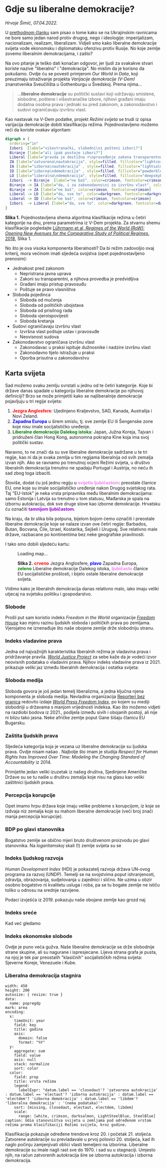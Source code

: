 # Gdje su liberalne demokracije?

*Hrvoje Šimić, 07.04.2022.*

<span class="dropcap">U</span> [prethodnom članku](/a/ukraine-split) sam pisao o tome kako se na Ukrajinskim ravnicama ne bore samo jedan narod protiv drugog, nego i ideologije: imperijalizam, nacionalizam, realizam, liberalizam. Vidjeli smo kako liberalne demokracije svijeta vode ekonomsku i diplomatsku ofenzivu protiv Rusije. No koje zemlje zovemo liberalnim demokracijama, i zašto?

Na ovo pitanje je teško dati konačan odgovor, jer ljudi za svakakve stvari koriste nazive "liberalno" i "demokracija". No mislim da je korisno da pokušamo. Ovdje ću se povesti primjerom _Our World in Data_, koji preuzimaju istraživanje projekta _Varijacije demokracije (V-Dem)_ znanstvenika Sveučilišta u Gothenburgu u Švedskoj. Prema njima...

> ...**liberalne demokracije** su politički sustavi koji održavaju smislene, slobodne, poštene i višestranačke izbore, njihovi građani imaju dodatna osobna prava i jednaki su pred zakonom, a zakonodavstvo i sudovi ograničavaju izvršnu vlast.

Kao nastavak na V-Dem podatke, projekt *Režimi svijeta* se trudi iz opisa varijacija demokracije dobiti klasifikaciju režima. Pojednostavljeno možemo reći da koriste ovakav algoritam:

```dot
digraph x {
  ordering="in"
  Izbori  [label="višestranački, slobodni\ni pošteni izbori?"]
  Biranje [label="ali ipak postoje izbori?"]
  Liberal [label="pravda je dostižna +\nprovođenje zakona transparentno +\nvisoka komponenta liberalnosti?"]
  ZA [label="zatvorena\nautokracija", style=filled, fillcolor="lightcoral"]
  IA [label="izborna\nautokracija" , style=filled, fillcolor="lightsalmon"]
  ID [label="izborna\ndemokracija" , style=filled, fillcolor="powderblue"]
  LD [label="liberalna\ndemokracija", style=filled, fillcolor="deepskyblue"]
  Izbori  -> Biranje  [label="ne baš", color=crimson, fontcolor=crimson]
  Biranje -> IA [label="da, i za zakonodavnu\ni za izvršnu vlast", color=darkgreen, fontcolor=darkgreen]
  Biranje -> ZA [label="ne baš", color=crimson, fontcolor=crimson]
  Liberal -> LD [label="da, sve to", color=darkgreen, fontcolor=darkgreen]
  Liberal -> ID [label="ne baš", color=crimson, fontcolor=crimson]
  Izbori  -> Liberal [label="da, sve to", color=darkgreen, fontcolor=darkgreen]
}
```  
<figcaption>
  <strong>Slika 1.</strong> Pojednostavljena shema algoritma klasifikacije režima u četiri kategorije na dnu, prema parametrima iz V-Dem projekta. Za stvarnu shemu klasifikacije pogledajte <a href="https://pdfs.semanticscholar.org/e09f/417c2d78b48fb100bea6dd728d95cb481c01.pdf">Lührmann et al, <i>Regimes of the World (RoW): Opening New Avenues for the Comparative Study of Political Regimes</i>, 2018</a>, Slika 1.
</figcaption>

No što je ova visoka komponenta liberalnosti? Da bi režim zadovoljio ovaj kriterij, mora većinom imati sljedeća svojstva (opet pojednostavljeno prenosim):

  - Jednakost pred zakonom
    - Nepristrana javna uprava
    - Zakoni su transparentni, a njihova provedba je predvidljiva
    - Građani imaju pristup pravosuđu
    - Poštuje se pravo vlasništva
  - Sloboda pojedinca
    - Sloboda od mučenja
    - Sloboda od političkih ubojstava
    - Sloboda od prisilnog rada
    - Sloboda vjeroispovijesti
    - Sloboda kretanja
  - Sudovi ograničavaju izvršnu vlast
    - Izvršna vlast poštuje ustav i pravosuđe
    - Neovisnost sudova
  - Zakonodavstvo ograničava izvršnu vlast
    - Zakonodavac u praksi ispituje dužnosnike i nadzire izvršnu vlast
    - Zakonodavno tijelo istražuje u praksi
    - Oporba prisutna u zakonodavstvu

## Karta svijeta

Sad možemo svaku zemlju svrstati u jednu od te četiri kategorije. Koje bi države danas spadale u kategoriju liberalne demokracije po njihovoj definiciji? Brzo se može primjetiti kako se najliberalnije demokracije pojavljuju u tri regije svijeta:

1. <b style="color:red">Jezgra Anglosfere</b>: Ujedinjeno Kraljevstvo, SAD, Kanada, Australija i Novi Zeland.
1. <b style="color:blue">Zapadna Europa</b> u širem smislu, tj. sve zemlje EU ili Šengenske zone koje nisu imale socijalističko uređenje.
1. <b style="color:green">Liberalne demokracije Dalekog istoka</b>: Japan, Južna Koreja, Tajvan i pridruženi član Hong Kong, autonomna pokrajna Kine koja ima svoj politički sustav.

Naravno, to ne znači da su sve liberalne demokracije sadržane u te tri regije, kao ni da je svaka zemlja u tim regijama liberalnija od svih zemalja izvan njih. Ako se ravnamo po trenutnoj ocjeni Režimi svijeta, u društvo liberalnih demokracija trenutno ne spadaju Portugal i Austrija, no neću ih sad zbog toga izbaciti.

Štoviše, dodat ću još jednu regiju u <b style="color:violet">svijetlo ljubičastom</b>: preostale članice EU, one koje su imale socijalističko uređenje nakon Drugog svjetskog rata. Taj "EU-Istok" je neka vrsta pripravnika među liberalnim demokracijama: samo Estonija i Latvija su trenutno u tom statusu, Mađarska je spala na izbornu autokraciju, dok sve druge slove kao izborne demokracije. Hrvatsku ću označiti <b style="color: #9400D3">tamnijom ljubičastom</b>.

Na kraju, da bi slika bila potpuna, bijelom bojom ćemo označiti i preostale liberalne demokracije koje se nalaze izvan ove četiri regije: Barbados, Butan, Bocvana, Čile, Izrael, Kostarika, Sejšeli i Urugvaj. Sve relativno male države, razbacane po kontinentima bez neke geografske pravilnosti.

I tako smo dobili sljedeću kartu:

<figure>
  <p id="WorldMap">Loading map...</p>
  <figcaption>
    <strong>Slika 2.</strong> <b style="color:red">crveno</b> Jezgra Anglosfere, <b style="color:blue">plavo</b> Zapadna Europa, <b style="color:green">zeleno</b> Liberalne demokracije Dalekog istoka, <b style="color:violet">ljubičasto</b> članice EU socijalističke prošlosti, i bijelo ostale liberalne demokracije svijeta.
  </figcaption>
</figure>

Vidimo kako je liberalnih demokracija danas relativno malo, iako imaju veliki utjecaj na svjetsku politiku i gospodarstvo.

### Slobode

Prošli put sam koristio indeks _Freedom in the World_ organizacije [_Freedom House_](https://freedomhouse.org/) kao mjeru razinu ljudskih sloboda i političkih prava po zemljama. Vjerojatno ne iznenađuje što naše obojene zemlje drže slobodniju stranu.

<div id="popFitw" class="BubbleDensity" data-rmax="70" data-keyX="fitw" data-keyr="population"></div>


### Indeks vladavine prava

Jedna od najvažnijih karakteristika liberalnih režima je vladavina prava i pridržavanje pravila. [_World Justice Project_](https://worldjusticeproject.org/rule-of-law-index/) za sebe kaže da je vodeći izvor neovisnih podataka o vladavini prava. Njihov indeks vladavine prava iz 2021. prikazuje veliki jaz između liberalnih demokracija i ostatka svijeta:

<div id="popHdi" class="BubbleDensity" data-rmax="70" data-keyX="wjp">
</div>

### Sloboda medija

Sloboda govora je još jedan temelj liberalizma, a jedna ključna njena komponenta je sloboda medija. 
Nevladina organizacija [Reporteri bez granica](https://rsf.org/) redovito izdaje [_World Press Freedom Index_](https://rsf.org/en/ranking), po kojem su mediji slobodniji u državama s manjom vrijednosti indeksa. Kao što možemo vidjeti na razdiobi bodova iz 2021., podijela između sivih i obojanih postoji, ali nije ni blizu tako jasna. Neke afričke zemlje poput Gane šišaju članicu EU Bugarsku.


<div class="BubbleDensity" data-rmax="70" data-keyX="press" forcex="1">
</div>

### Zaštita ljudskih prava

Sljedeća kategorija koja je vezana uz liberalne demokracije su ljudska prava. Ovdje nisam našao . Najbolje što imam je studija _Respect for Human Rights has Improved Over Time: Modeling the Changing Standard of Accountability_ iz 2014.

<div id="popGDPpc" class="BubbleDensity" data-rmax="70" data-keyX="hrp"
  data-keyr="population">
</div>

Primijetite jedan veliki izuzetak iz našeg društva, Sjedinjene Američke Države su se tu našle u društvu zemalja koje nisu na glasu kao veliki zaštitnici ljudskih prava.


### Percepcija korupcije


<div id="popGDPpc" class="BubbleDensity" data-rmax="70" data-keyX="corruption"
  data-keyr="population">
</div>

Opet imamo hrpu država koje imaju velike probleme s korupcijom, iz koje se izdvaja niz zemalja koje su mahom liberalne demokracije (veći broj znači manja percepcija korupcije).

### BDP po glavi stanovnika

Bogatstvo zemlje se obično mjeri bruto društvenom proizvodu po glavi stanovnika. Na _logaritamskoj_ skali (!) zemlje svijeta su se 

<div id="popGDPpc" class="BubbleDensity" data-rmax="70" data-keyX="gdppc"
  data-keyr="population" data-scalex="log">
</div>

### Indeks ljudskog razvoja

_Human Development Index_ (HDI) je pokazatelj razvoja država UN-ovog programa za razvoj (UNDP). Temelji se na svojstvima poput ishranjenosti, zdravlja, obrazovanja, sudjelovanja u zajednici i slično. Ne uzima u obzir osobno bogatstvo ni kvalitetu usluga i roba, pa se tu bogate zemlje ne ističu toliko u odnosu na srednje razvijene.

Podaci izvješća iz 2019. pokazuju naše obojane zemlje kao grozd naj

<div id="popHdi" class="BubbleDensity" data-rmax="70" data-keyX="hdi"
  data-keyr="population">
</div>

### Indeks sreće

Kad već gledamo

<div id="happy" class="BubbleDensity" data-rmax="70" data-keyX="happy"
  data-keyr="population">
</div>

### Indeks ekonomske slobode

<div id="popFitw" class="BubbleDensity" data-rmax="70" data-keyX="ioef"
  data-keyr="population">
</div>

Ovdje je puno veća gužva. Naše liberalne demokracije se drže slobodnije strane skupine, ali su nagurane i ispresjecane. Lijeva strana grafa je pusta, na njoj je tek par preostalih "klasičnih" socijalističkih režima svijeta: Sjeverne Koreje, Venezuele i Kube. 

### Liberalna demokracija stagnira

```vly
width: 450
height: 200
autosize: { resize: true }
data:
  name: popregdp
mark: area
encoding:
  x:
    timeUnit: year
    field: key
    title: godina
    axis:
      domain: false
      format: "%Y"
  y:
    aggregate: sum
    field: value
    axis: null
    stack: normalize
    sort: color
  color:
    field: prop
    title: vrsta režima
    legend:
      labelExpr: "datum.label == 'closedaut'? 'zatvorena autokracija' : datum.label == 'electaut'? 'izborna autokracija' : datum.label == 'electdem'? 'izborna demokracija' : datum.label == 'libdem'? 'liberalna demokracija' : '(nema podataka)'"
    sort: [missing, closedaut, electaut, electdem, libdem]
    scale:
      range: [white, crimson, darksalmon, LightSteelBlue, SteelBlue]
caption: Udio stanovništva svijeta u zemljama pod određenom vrstom režima prema klasifikaciji Režimi svijeta, kroz godine. 
```

Klasifikacija pokazuje određene trendove kroz 20. i početak 21. stoljeća. Zatvorene autokracije su prevladavale u prvoj polovici 20. stoljeća, kad ih naglo počinju zamjenjivati oblici vlasti temeljeni na izborima. Liberalne demokracije su imale nagli rast sve do 1970. i sad su u stagnaciji. Umjesto njih, na račun zatvorenih autokracija šire se izborna autokracija i izborna demokracija.



<!--
### Power distance
<div id="Bubbles" class="BubbleXY" data-keyX="eiu" data-keyY="pdi"
  data-height="500" data-rmax="50" data-rdepth="1" data-keyr="gdp">
</div>

### Individuality vs Economist

<div id="xy-idv-eiu" class="BubbleXY" data-keyX="eiu" data-keyY="idv"
  data-height="500" data-rmax="50" data-rdepth="1" data-keyr="gdp">
</div>

### Freedom of the Press vs Economist

<div id="xy-press" class="BubbleXY" data-keyX="eiu" data-keyY="press"
  data-height="500" data-rmax="50" data-rdepth="1" data-keyr="gdp">
</div>


### Individuality

<div class="BubbleDensity" data-rmax="70" data-keyX="idv"
  data-keyr="population">
</div>


## Dictatorships vs democracies

<div id="regimeCamps" class="BubbleDensity" 
     data-forcex="0.2" data-forcey="0.2" data-minx="-1.5" data-maxx="1.5"
     data-rmax="100" data-keyx="regimeDim">
</div>
-->